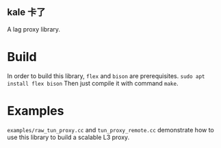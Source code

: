 kale 卡了
--------------------------------
A lag proxy library.

# Build
In order to build this library, `flex` and `bison` are prerequisites.
```sudo apt install flex bison```
Then just compile it with command `make`.

# Examples
`examples/raw_tun_proxy.cc` and `tun_proxy_remote.cc` demonstrate how to use this library to build a scalable L3 proxy.
